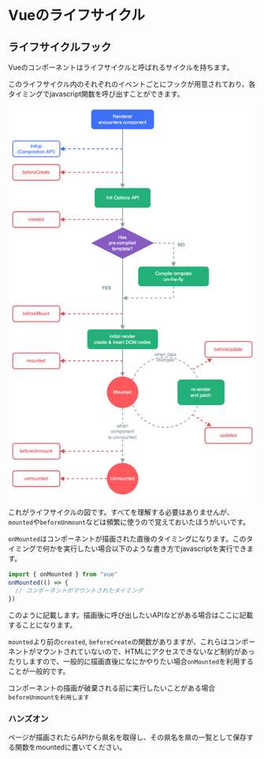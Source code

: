 # Vueのライフサイクル

## ライフサイクルフック

Vueのコンポーネントはライフサイクルと呼ばれるサイクルを持ちます。

このライフサイクル内のそれぞれのイベントごとにフックが用意されており、各タイミングでjavascript関数を呼び出すことができます。

![ライフサイクルの詳細図](./lifecycle.16e4c08e.png)

これがライフサイクルの図です。すべてを理解する必要はありませんが、`mounted`や`beforeUnmount`などは頻繁に使うので覚えておいたほうがいいです。

`onMounted`はコンポーネントが描画された直後のタイミングになります。このタイミングで何かを実行したい場合以下のような書き方でjavascriptを実行できます。

```javascript
import { onMounted } from "vue"
onMounted(() => {
  // コンポーネントがマウントされたタイミング
})
```

このように記載します。描画後に呼び出したいAPIなどがある場合はここに記載することになります。

`mounted`より前の`created`, `beforeCreate`の関数がありますが、これらはコンポーネントがマウントされていないので、HTMLにアクセスできないなど制約があったりしますので、一般的に描画直後になにかやりたい場合`onMounted`を利用することが一般的です。

コンポーネントの描画が破棄される前に実行したいことがある場合 `beforeUnmountを利用します`

### ハンズオン

ページが描画されたらAPIから県名を取得し、その県名を県の一覧として保存する関数をmountedに書いてください。
